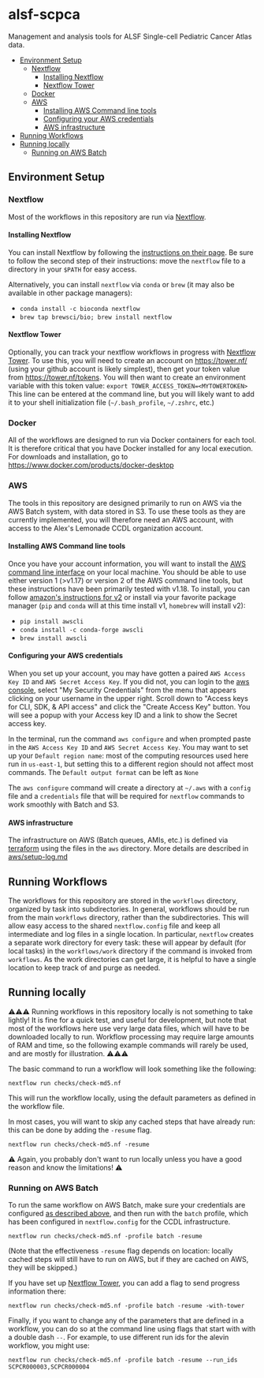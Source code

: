 # alsf-scpca
Management and analysis tools for ALSF Single-cell Pediatric Cancer Atlas data.

- [Environment Setup](#environment-setup)
  - [Nextflow](#nextflow)
    - [Installing Nextflow](#installing-nextflow)
    - [Nextflow Tower](#nextflow-tower)
  - [Docker](#docker)
  - [AWS](#aws)
    - [Installing AWS Command line tools](#installing-aws-command-line-tools)
    - [Configuring your AWS credentials](#configuring-your-aws-credentials)
    - [AWS infrastructure](#aws-infrastructure)
- [Running Workflows](#running-workflows)
- [Running locally](#running-locally)
  - [Running on AWS Batch](#running-on-aws-batch)

## Environment Setup

### Nextflow

Most of the workflows in this repository are run via [Nextflow](https://www.nextflow.io).

#### Installing Nextflow

You can install Nextflow by following the [instructions on their page](https://www.nextflow.io/docs/latest/getstarted.html#installation).
Be sure to follow the second step of their instructions: move the `nextflow` file to a directory in your `$PATH` for easy access.

Alternatively, you can install `nextflow` via `conda` or `brew` (it may also be available in other package managers):
- `conda install -c bioconda nextflow`
- `brew tap brewsci/bio; brew install nextflow`

#### Nextflow Tower

Optionally, you can track your nextflow workflows in progress with [Nextflow Tower](https://tower.nf/).
To use this, you will need to create an account on https://tower.nf/ (using your github account is likely simplest), then get your token value from https://tower.nf/tokens.
You will then want to create an environment variable with this token value:
`export TOWER_ACCESS_TOKEN=<MYTOWERTOKEN>`
This line can be entered at the command line, but you will likely want to add it to your shell initialization file (`~/.bash_profile`, `~/.zshrc`, etc.)

### Docker

All of the workflows are designed to run via Docker containers for each tool. It is therefore critical that you have Docker installed for any local execution. For downloads and installation, go to https://www.docker.com/products/docker-desktop

### AWS

The tools in this repository are designed primarily to run on AWS via the AWS Batch system, with data stored in S3.
To use these tools as they are currently implemented, you will therefore need an AWS account, with access to the Alex's Lemonade CCDL organization account.

#### Installing AWS Command line tools
Once you have your account information, you will want to install the [AWS command line interface](https://docs.aws.amazon.com/cli/latest/userguide/cli-chap-welcome.html) on your local machine.
You should be able to use either version 1 (>v1.17) or version 2 of the AWS command line tools, but these instructions have been primarily tested with v1.18.
To install, you can follow [amazon's instructions for v2](https://docs.aws.amazon.com/cli/latest/userguide/install-cliv2.html) or install via your favorite package manager (`pip` and `conda` will at this time install v1, `homebrew` will install v2):
- `pip install awscli`
- `conda install -c conda-forge awscli`
- `brew install awscli`

#### Configuring your AWS credentials

When you set up your account, you may have gotten a paired `AWS Access Key ID` and `AWS Secret Access Key`.
If you did not, you can login to the [aws console](https://console.aws.amazon.com/), select "My Security Credentials" from the menu that appears clicking on your username in the upper right.
Scroll down to "Access keys for CLI, SDK, & API access" and click the "Create Access Key" button.
You will see a popup with your Access key ID and a link to show the Secret access key.

In the terminal, run the command `aws configure` and when prompted paste in the `AWS Access Key ID` and `AWS Secret Access Key`.
You may want to set up your `Default region name`: most of the computing resources used here run in `us-east-1`, but setting this to a different region should not affect most commands.
The `Default output format` can be left as `None`

The `aws configure` command will create a directory at `~/.aws` with a `config` file and a `credentials` file that will be required for `nextflow` commands to work smoothly with Batch and S3.

#### AWS infrastructure

The infrastructure on AWS (Batch queues, AMIs, etc.) is defined via [terraform](https://www.terraform.io) using the files in the `aws` directory. More details are described in [aws/setup-log.md](aws/setup-log.md)



## Running Workflows

The workflows for this repository are stored in the `workflows` directory, organized by task into subdirectories.
In general, workflows should be run from the main `workflows` directory, rather than the subdirectories.
This will allow easy access to the shared `nextflow.config` file and keep all intermediate and log files in a single location.
In particular, `nextflow` creates a separate work directory for every task: these will appear by default (for local tasks) in the `workflows/work` directory if the command is invoked from `workflows`.
As the work directories can get large, it is helpful to have a single location to keep track of and purge as needed.

## Running locally

⚠️⚠️⚠️
Running workflows in this repository locally is not something to take lightly!
It is fine for a quick test, and useful for development, but note that most of the workflows here use very large data files, which will have to be downloaded locally to run.
Workflow processing may require large amounts of RAM and time, so the following example commands will rarely be used, and are mostly for illustration.
⚠️⚠️⚠️

The basic command to run a workflow will look something like the following:

```
nextflow run checks/check-md5.nf
```

This will run the workflow locally, using the default parameters as defined in the workflow file.

In most cases, you will want to skip any cached steps that have already run: this can be done by adding the `-resume` flag.

```
nextflow run checks/check-md5.nf -resume
```

⚠️ Again, you probably don't want to run locally unless you have a good reason and know the limitations! ⚠️

### Running on AWS Batch

To run the same workflow on AWS Batch, make sure your credentials are configured [as described above](#configuring-your-aws-credentials), and then run with the `batch` profile, which has been configured in `nextflow.config` for the CCDL infrastructure.

```
nextflow run checks/check-md5.nf -profile batch -resume
```

(Note that the effectiveness `-resume` flag depends on location: locally cached steps will still have to run on AWS, but if they are cached on AWS, they will be skipped.)

If you have set up [Nextflow Tower](#nextflow-tower), you can add a flag to send progress information there:

```
nextflow run checks/check-md5.nf -profile batch -resume -with-tower
```

Finally, if you want to change any of the parameters that are defined in a workflow, you can do so at the command line using flags that start with with a double dash `--`. For example, to use different run ids for the alevin workflow, you might use:

```
nextflow run checks/check-md5.nf -profile batch -resume --run_ids SCPCR000003,SCPCR000004
```